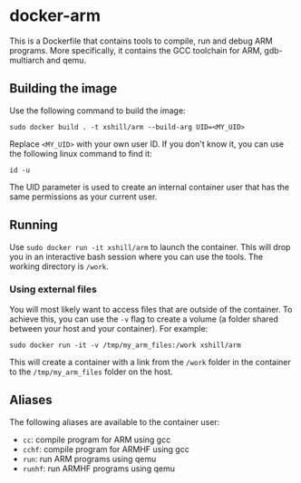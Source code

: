 # docker-arm
This is a Dockerfile that contains tools to compile, run and debug
ARM programs. More specifically, it contains the GCC toolchain for ARM,
gdb-multiarch and qemu.

## Building the image
Use the following command to build the image:

```
sudo docker build . -t xshill/arm --build-arg UID=<MY_UID>
```

Replace `<MY_UID>` with your own user ID. If you don't know it, you can use the following linux command to find it:

```
id -u
```

The UID parameter is used to create an internal container user that has the same permissions as your current user.

## Running
Use `sudo docker run -it xshill/arm` to launch the container. This will drop
you in an interactive bash session where you can use the tools. The working directory is `/work`.

### Using external files
You will most likely
want to access files that are outside of the container. To achieve this, you can use the `-v` flag to create a volume (a folder shared between your host and your container). For example:

```
sudo docker run -it -v /tmp/my_arm_files:/work xshill/arm
```

This will create a container with a link from the `/work` folder in the container to the `/tmp/my_arm_files` folder on the host.

## Aliases
The following aliases are available to the container user:
* `cc`: compile program for ARM using gcc
* `cchf`: compile program for ARMHF using gcc
* `run`: run ARM programs using qemu
* `runhf`: run ARMHF programs using qemu
